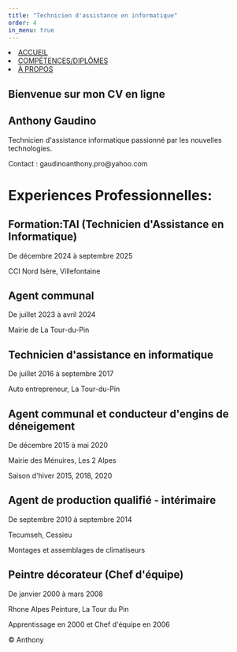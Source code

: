 ```yaml
---
title: "Technicien d'assistance en informatique"
order: 4
in_menu: true
---
```

<li><a href="index.html" class="nav-link">ACCUEIL</a></li>
        <li><a href="competences.html" class="nav-link">COMPÉTENCES/DIPLÔMES</a></li>
        <li><a href="about.html" class="nav-link">À PROPOS</a></li>
      </ul>
    </nav>
  </header>
  <main>
    <section class="welcome">
      <h1>Bienvenue sur mon CV en ligne</h1>                                <h2>Anthony Gaudino</h2>
      <p>Technicien d'assistance informatique passionné par les nouvelles technologies.</p>
      <P>Contact : gaudinoanthony.pro@yahoo.com</P>
    </section>
    <h1>Experiences Professionnelles:</h1>
    <!-- Formation Section -->
    <div class="formation">       
        <div class="item">
            <h2>Formation:TAI (Technicien d'Assistance en Informatique)</h2>
            <p class="dates">De décembre 2024 à septembre 2025</p>
            <p>CCI Nord Isère, Villefontaine</p> 
        <div class="item">
            <h2>Agent communal</h2>
            <p class="dates">De juillet 2023 à avril 2024</p>
            <p>Mairie de La Tour-du-Pin</p>
        </div>
        <div class="item">
            <h2>Technicien d'assistance en informatique</h2>
            <p class="dates">De juillet 2016 à septembre 2017</p>
            <p>Auto entrepreneur, La Tour-du-Pin</p>
        </div>
        <div class="item">
            <h2>Agent communal et conducteur d'engins de déneigement</h2>
            <p class="dates">De décembre 2015 à mai 2020</p>
            <p>Mairie des Ménuires, Les 2 Alpes</p>
            <p>Saison d'hiver 2015, 2018, 2020</p>
        </div>
        <div class="item">
            <h2>Agent de production qualifié - intérimaire</h2>
            <p class="dates">De septembre 2010 à septembre 2014</p>
            <p>Tecumseh, Cessieu</p>
            <p>Montages et assemblages de climatiseurs</p>
        </div>
        <div class="item">
            <h2>Peintre décorateur (Chef d'équipe)</h2>
            <p class="dates">De janvier 2000 à mars 2008</p>
            <p>Rhone Alpes Peinture, La Tour du Pin</p>
            <p>Apprentissage en 2000 et Chef d'équipe en 2006</p>
        </div>
    </div>
</div>
</body>
</html>
  </main>
  <footer>
    <p>&copy; Anthony</p>
  </footer>
</body>
</html> 